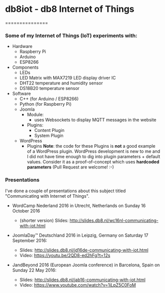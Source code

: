 # db8iot - db8 Internet of Things
===============

### Some of my Internet of Things (IoT) experiments with:
- Hardware
   - Raspberry Pi
   - Arduino
   - ESP8266
- Components   
   - LEDs
   - LED Matrix with MAX7219 LED display driver IC
   - DHT22 temperature and humidity sensor
   - DS18B20 temperature sensor
- Software   
   - C++ (for Arduino / ESP8266)
   - Python (for Raspberry Pi)
   - Joomla 
        - Module:
            - uses Websockets to display MQTT messages in the website
        - Plugins:
            - Content Plugin
            - System Plugin 
   - WordPress
        - Plugins **Note**: the code for these Plugins is **not** a good example of a WordPress plugin. WordPress development is new to me and I did not have time enough 
to dig into plugin parameters + default values. Consider it as a proof-of-concept which uses **hardcoded parameters** 
(Pull Request are welcome! :-)


### Presentations
I've done a couple of presentations about this subject titled "Communicating with Internet of Things".

  *  WordCamp Nederland 2016 in Utrecht, Netherlands on Sunday 16 October 2016
     * (shorter version) Slides: http://slides.db8.nl/wc16nl-communicating-with-iot.html
   
  *  JoomlaDay™ Deutschland 2016 in Leipzig, Germany on Saturday 17 September 2016:
     * Slides: http://slides.db8.nl/jd16de-communicating-with-iot.html
     * Video: https://youtu.be/2QD8-ed2hFg?t=12s

  *  JandBeyond 2016 (European Joomla conference) in Barcelona, Spain on Sunday 22 May 2016:
     * Slides: http://slides.db8.nl/jab16-communicating-with-iot.html
     * Video: https://www.youtube.com/watch?v=1jLpZ5C0FoM
